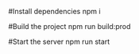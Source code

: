 #Install dependencies
 npm i

#Build the project
 npm run build:prod

#Start the server
 npm run start